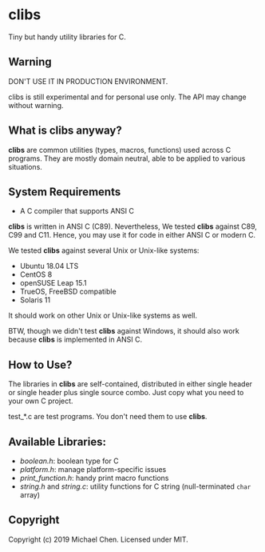 # clibs

Tiny but handy utility libraries for C.

## Warning

DON'T USE IT IN PRODUCTION ENVIRONMENT.

clibs is still experimental and for personal use only. The API may change without warning.

## What is clibs anyway?

**clibs** are common utilities (types, macros, functions) used across C programs. They are mostly domain neutral, able to be applied to various situations.

## System Requirements

* A C compiler that supports ANSI C

**clibs** is written in ANSI C (C89). Nevertheless, We tested **clibs** against C89, C99 and C11. Hence, you may use it for code in either ANSI C or modern C.

We tested **clibs** against several Unix or Unix-like systems:

* Ubuntu 18.04 LTS
* CentOS 8
* openSUSE Leap 15.1
* TrueOS, FreeBSD compatible
* Solaris 11

It should work on other Unix or Unix-like systems as well.

BTW, though we didn't test **clibs** against Windows, it should also work because **clibs** is implemented in ANSI C.

## How to Use?

The libraries in **clibs** are self-contained, distributed in either single header or single header plus single source combo. Just copy what you need to your own C project.

test_\*.c are test programs. You don't need them to use **clibs**.

## Available Libraries:

* *boolean.h*: boolean type for C
* *platform.h*: manage platform-specific issues
* *print_function.h*: handy print macro functions
* *string.h* and *string.c*: utility functions for C string (null-terminated `char` array)

## Copyright

Copyright (c) 2019 Michael Chen. Licensed under MIT.
